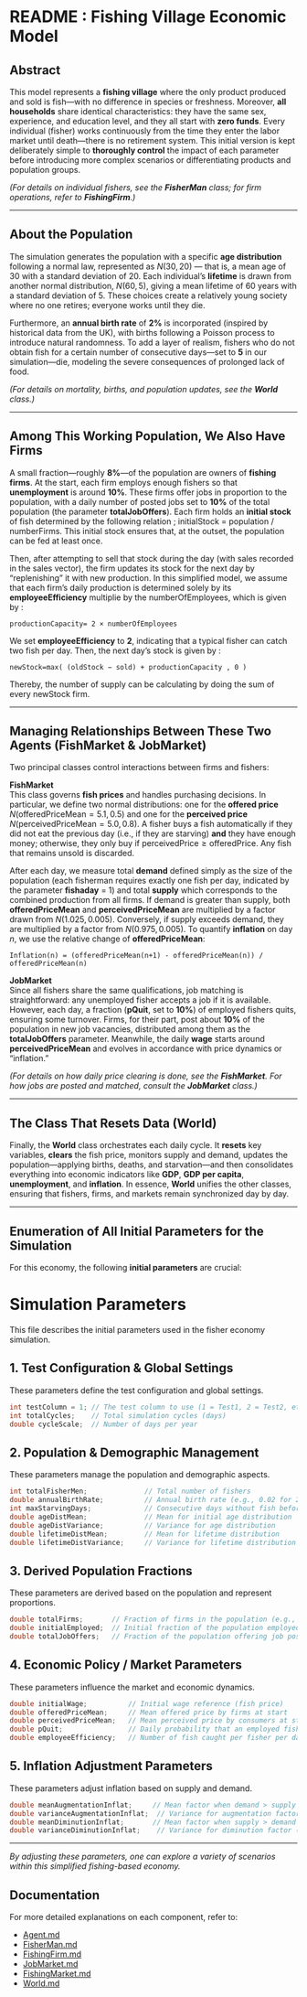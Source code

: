 # README : Fishing Village Economic Model

## Abstract
This model represents a **fishing village** where the only product produced and sold is fish—with no difference in species or freshness. Moreover, **all households** share identical characteristics: they have the same sex, experience, and education level, and they all start with **zero funds**. Every individual (fisher) works continuously from the time they enter the labor market until death—there is no retirement system. This initial version is kept deliberately simple to **thoroughly control** the impact of each parameter before introducing more complex scenarios or differentiating products and population groups.

*(For details on individual fishers, see the **FisherMan** class; for firm operations, refer to **FishingFirm**.)*

---

## About the Population
The simulation generates the population with a specific **age distribution** following a normal law, represented as $N(30,20)$ — that is, a mean age of 30 with a standard deviation of 20. Each individual’s **lifetime** is drawn from another normal distribution, $N(60,5)$, giving a mean lifetime of 60 years with a standard deviation of 5. These choices create a relatively young society where no one retires; everyone works until they die.

Furthermore, an **annual birth rate** of **2%** is incorporated (inspired by historical data from the UK), with births following a Poisson process to introduce natural randomness. To add a layer of realism, fishers who do not obtain fish for a certain number of consecutive days—set to **5** in our simulation—die, modeling the severe consequences of prolonged lack of food.

*(For details on mortality, births, and population updates, see the **World** class.)*

---

## Among This Working Population, We Also Have Firms
A small fraction—roughly **8%**—of the population are owners of **fishing firms**. At the start, each firm employs enough fishers so that **unemployment** is around **10%**. These firms offer jobs in proportion to the population, with a daily number of posted jobs set to **10%** of the total population (the parameter **totalJobOffers**). Each firm holds an **initial stock** of fish determined by the following relation ; initialStock = population / numberFirms. This initial stock ensures that, at the outset, the population can be fed at least once.

Then, after attempting to sell that stock during the day (with sales recorded in the sales vector), the firm updates its stock for the next day by “replenishing” it with new production. In this simplified model, we assume that each firm’s daily production is determined solely by its **employeeEfficiency** multiplie by the numberOfEmployees, which is given by :
```
productionCapacity= 2 × numberOfEmployees
```
We set **employeeEfficiency** to **2**, indicating that a typical fisher can catch two fish per day. Then, the next day’s stock is given by :
```
newStock=max( (oldStock − sold) + productionCapacity , 0 )
```
Thereby, the number of supply can be calculating by doing the sum of every newStock firm.

---

##  Managing Relationships Between These Two Agents (FishMarket & JobMarket)
Two principal classes control interactions between firms and fishers:

**FishMarket**  
This class governs **fish prices** and handles purchasing decisions. In particular, we define two normal distributions: one for the **offered price** $N(\text{offeredPriceMean}=5.1,0.5)$ and one for the **perceived price** $N(\text{perceivedPriceMean}=5.0,0.8)$. A fisher buys a fish automatically if they did not eat the previous day (i.e., if they are starving) **and** they have enough money; otherwise, they only buy if $\text{perceivedPrice} \ge \text{offeredPrice}$. Any fish that remains unsold is discarded.

After each day, we measure total **demand** defined simply as the size of the population (each fisherman requires exactly one fish per day, indicated by the parameter **fishaday** = 1) and total **supply** which corresponds to the combined production from all firms. If demand is greater than supply, both **offeredPriceMean** and **perceivedPriceMean** are multiplied by a factor drawn from $N(1.025,\,0.005)$. Conversely, if supply exceeds demand, they are multiplied by a factor from $N(0.975,\,0.005)$. To quantify **inflation** on day $n$, we use the relative change of **offeredPriceMean**:
```
Inflation(n) = (offeredPriceMean(n+1) - offeredPriceMean(n)) / offeredPriceMean(n)
```

**JobMarket**  
Since all fishers share the same qualifications, job matching is straightforward: any unemployed fisher accepts a job if it is available. However, each day, a fraction (**pQuit**, set to **10%**) of employed fishers quits, ensuring some turnover. Firms, for their part, post about **10%** of the population in new job vacancies, distributed among them as the **totalJobOffers** parameter. Meanwhile, the daily **wage** starts around **perceivedPriceMean** and evolves in accordance with price dynamics or “inflation.”  

*(For details on how daily price clearing is done, see the **FishMarket**. For how jobs are posted and matched, consult the **JobMarket** class.)*

---

## The Class That Resets Data (World)
Finally, the **World** class orchestrates each daily cycle. It **resets** key variables, **clears** the fish price, monitors supply and demand, updates the population—applying births, deaths, and starvation—and then consolidates everything into economic indicators like **GDP**, **GDP per capita**, **unemployment**, and **inflation**. In essence, **World** unifies the other classes, ensuring that fishers, firms, and markets remain synchronized day by day.

---

## Enumeration of All Initial Parameters for the Simulation
For this economy, the following **initial parameters** are crucial:

# Simulation Parameters

This file describes the initial parameters used in the fisher economy simulation.

## 1. Test Configuration & Global Settings

These parameters define the test configuration and global settings.

```cpp
int testColumn = 1; // The test column to use (1 = Test1, 2 = Test2, etc.)
int totalCycles;    // Total simulation cycles (days)
double cycleScale;  // Number of days per year
```

## 2. Population & Demographic Management

These parameters manage the population and demographic aspects.

```cpp
int totalFisherMen;              // Total number of fishers
double annualBirthRate;          // Annual birth rate (e.g., 0.02 for 2%)
int maxStarvingDays;             // Consecutive days without fish before death
double ageDistMean;              // Mean for initial age distribution
double ageDistVariance;          // Variance for age distribution
double lifetimeDistMean;         // Mean for lifetime distribution
double lifetimeDistVariance;     // Variance for lifetime distribution
```

## 3. Derived Population Fractions

These parameters are derived based on the population and represent proportions.

```cpp
double totalFirms;       // Fraction of firms in the population (e.g., 0.08 means 8%)
double initialEmployed;  // Initial fraction of the population employed (e.g., 0.90 means 90%)
double totalJobOffers;   // Fraction of the population offering job positions (e.g., 0.10 means 10%)
```

## 4. Economic Policy / Market Parameters

These parameters influence the market and economic dynamics.

```cpp
double initialWage;          // Initial wage reference (fish price)
double offeredPriceMean;     // Mean offered price by firms at start
double perceivedPriceMean;   // Mean perceived price by consumers at start
double pQuit;                // Daily probability that an employed fisher quits
double employeeEfficiency;   // Number of fish caught per fisher per day
```

## 5. Inflation Adjustment Parameters

These parameters adjust inflation based on supply and demand.

```cpp
double meanAugmentationInflat;     // Mean factor when demand > supply (e.g., 1.025)
double varianceAugmentationInflat;  // Variance for augmentation factor (e.g., 0.005)
double meanDiminutionInflat;       // Mean factor when supply > demand (e.g., 0.975)
double varianceDiminutionInflat;    // Variance for diminution factor (e.g., 0.005)
```



---

*By adjusting these parameters, one can explore a variety of scenarios within this simplified fishing-based economy.*

## Documentation
For more detailed explanations on each component, refer to:
- [Agent.md](agent.md)
- [FisherMan.md](fisherman.md)
- [FishingFirm.md](fishingfirm.md)
- [JobMarket.md](jobMarket.md)
- [FishingMarket.md](fishingMarket.md)
- [World.md](world.md)